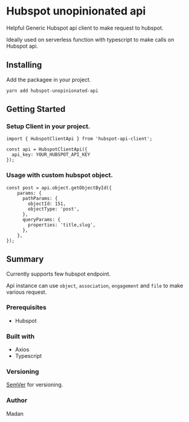 # Hubspot unopinionated api

Helpful Generic Hubspot api client to make request to hubspot. 

Ideally used on serverless function with typescript to make calls on Hubspot api.

## Installing

Add the packagee in your project.

```
yarn add hubspot-unopinionated-api
```
## Getting Started

### Setup Client in your project.

```
import { HubspotClientApi } from 'hubspot-api-client';

const api = HubspotClientApi({
  api_key: YOUR_HUBSPOT_API_KEY
});
```

### Usage with custom hubspot object.

```
const post = api.object.getObjectById({
    params: {
      pathParams: {
        objectId: 151,
        objectType: 'post',
      },
      queryParams: {
        properties: 'title,slug',
      },
    },
});
```
## Summary
Currently supports few hubspot endpoint.

Api instance can use `object`, `association`, `engagement` and `file` to make various request.

### Prerequisites
- Hubspot

### Built with
- Axios
- Typescript

### Versioning
[SemVer](https://semver.org/) for versioning.

### Author
Madan